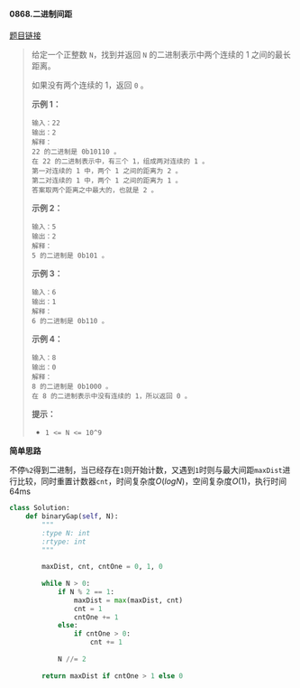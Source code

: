 #### 0868.二进制间距
[题目链接](https://leetcode-cn.com/problems/binary-gap/)
> 给定一个正整数 `N`，找到并返回 `N` 的二进制表示中两个连续的 1 之间的最长距离。 
>
> 如果没有两个连续的 1，返回 `0` 。
>
>  
>
>
>
> **示例 1：**
>
> ```
> 输入：22
> 输出：2
> 解释：
> 22 的二进制是 0b10110 。
> 在 22 的二进制表示中，有三个 1，组成两对连续的 1 。
> 第一对连续的 1 中，两个 1 之间的距离为 2 。
> 第二对连续的 1 中，两个 1 之间的距离为 1 。
> 答案取两个距离之中最大的，也就是 2 。
> ```
>
> **示例 2：**
>
> ```
> 输入：5
> 输出：2
> 解释：
> 5 的二进制是 0b101 。
> ```
>
> **示例 3：**
>
> ```
> 输入：6
> 输出：1
> 解释：
> 6 的二进制是 0b110 。
> ```
>
> **示例 4：**
>
> ```
> 输入：8
> 输出：0
> 解释：
> 8 的二进制是 0b1000 。
> 在 8 的二进制表示中没有连续的 1，所以返回 0 。
> ```
>
>  
>
> **提示：**
>
> - `1 <= N <= 10^9`

**简单思路**

不停```%2```得到二进制，当已经存在```1```则开始计数，又遇到```1```时则与最大间距```maxDist```进行比较，同时重置计数器```cnt```，时间复杂度$O(logN)$，空间复杂度$O(1)$，执行时间64ms

```python
class Solution:
    def binaryGap(self, N):
        """
        :type N: int
        :rtype: int
        """
        
        maxDist, cnt, cntOne = 0, 1, 0
        
        while N > 0:
            if N % 2 == 1:
                maxDist = max(maxDist, cnt)
                cnt = 1
                cntOne += 1
            else:
                if cntOne > 0:
                    cnt += 1
                
            N //= 2
        
        return maxDist if cntOne > 1 else 0
```

